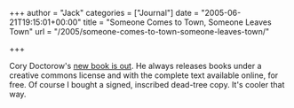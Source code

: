 +++
author = "Jack"
categories = ["Journal"]
date = "2005-06-21T19:15:01+00:00"
title = "Someone Comes to Town, Someone Leaves Town"
url = "/2005/someone-comes-to-town-someone-leaves-town/"

+++

Cory Doctorow's [new book is out][1]. He always releases books under a creative commons license and with the complete text available online, for free. Of course I bought a signed, inscribed dead-tree copy. It's cooler that way.

 [1]: http://craphound.com/someone/